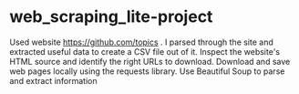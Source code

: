 # web_scraping_lite-project
Used website https://github.com/topics . I parsed through the site and extracted useful data to create a CSV file out of it. 
Inspect the website's HTML source and identify the right URLs to download.
Download and save web pages locally using the requests library.
Use Beautiful Soup to parse and extract information

